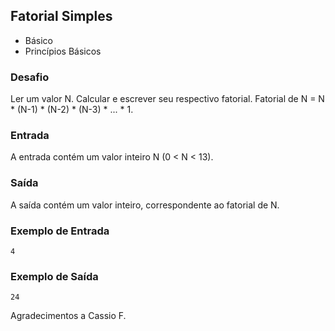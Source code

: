 ## Fatorial Simples
* Básico
* Princípios Básicos

### Desafio

Ler um valor N. Calcular e escrever seu respectivo fatorial. Fatorial de N = N * (N-1) * (N-2) * (N-3) * ... * 1.


### Entrada
A entrada contém um valor inteiro N (0 < N < 13).

### Saída
A saída contém um valor inteiro, correspondente ao fatorial de N.


### Exemplo de Entrada	
~~~~
4
~~~~
### Exemplo de Saída
~~~~
24
~~~~

Agradecimentos a Cassio F.